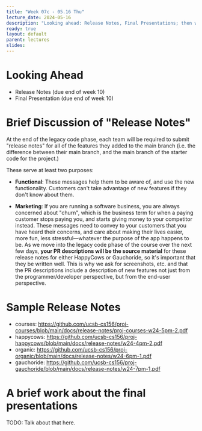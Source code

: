 ```yaml
---
title: "Week 07c - 05.16 Thu"
lecture_date: 2024-05-16
description: "Looking ahead: Release Notes, Final Presentations; then work on legacy code project"
ready: true
layout: default
parent: lectures
slides:
---
```


# Looking Ahead

* Release Notes (due end of week 10)
* Final Presentation (due end of week 10)

# Brief Discussion of "Release Notes"

At the end of the legacy code phase, each team will be required to submit "release notes" for all of the features they added to the main branch (i.e. the difference between their main branch, and the main branch of the starter code for the project.)

These serve at least two purposes:

* **Functional**: These messages help them to be aware of, and use the new functionality.  Customers can't take advantage of new features if they don't know about them.

* **Marketing**: If you are running a software business, you are always concerned about "churn", which is the business term for when a paying customer stops paying you, and starts giving money to your competitor instead.   These messages need to convey to your customers that you have heard their concerns, and care about making their lives easier, more fun, less stressful—whatever the purpose of the app happens to be.
As we move into the legacy code phase of the course over the next few days, **your PR descriptions will be the source material** for these release notes for either HappyCows or Gauchoride, so it's important that they be written well.  This is why we ask for screenshots, etc. and that the PR descriptions include a description of new features not just from the programmer/developer perspective, but from the end-user perspective.

# Sample Release Notes

* courses: <https://github.com/ucsb-cs156/proj-courses/blob/main/docs/release-notes/proj-courses-w24-5pm-2.pdf>
* happycows: <https://github.com/ucsb-cs156/proj-happycows/blob/main/docs/release-notes/w24-4pm-2.pdf>
* organic: <https://github.com/ucsb-cs156/proj-organic/blob/main/docs/release-notes/w24-6pm-1.pdf>
* gauchoride: <https://github.com/ucsb-cs156/proj-gauchoride/blob/main/docs/release-notes/w24-7pm-1.pdf>

# A brief work about the final presentations

TODO: Talk about that here.
